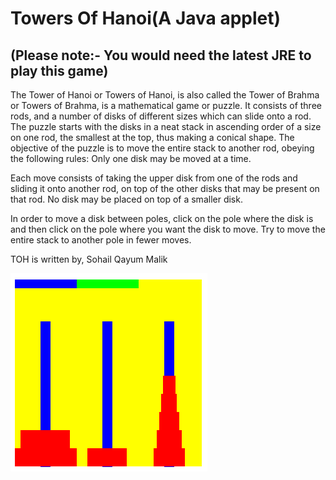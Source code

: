 Towers Of Hanoi(A Java applet)
==============================

(Please note:- You would need the latest JRE to play this game) 
---------------------------------------------------------------

The Tower of Hanoi or Towers of Hanoi, is also called the Tower of Brahma or Towers of Brahma, is a mathematical game or puzzle. It consists of three rods, and a number of disks of different sizes which can slide onto a rod. The puzzle starts with the disks in a neat stack in ascending order of a size on one rod, the smallest at the top, thus making a conical shape. The objective of the puzzle is to move the entire stack to another rod, obeying the following rules:
Only one disk may be moved at a time. 

Each move consists of taking the upper disk from one of the rods and sliding it onto another rod, on top of the other disks that may be present on that rod. 
No disk may be placed on top of a smaller disk.

In order to move a disk between poles, click on the pole where the disk is and then click on the pole where you want the disk to move. Try to move the entire stack to another pole in fewer moves.

TOH is written by, Sohail Qayum Malik

![Screenshot of Towers Of Hanoi](screenshot.png)
